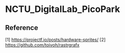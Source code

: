 # NCTU_DigitalLab_PicoPark

## Reference
[1] https://projectf.io/posts/hardware-sprites/
[2] https://github.com/toivoh/rastrgrafx
